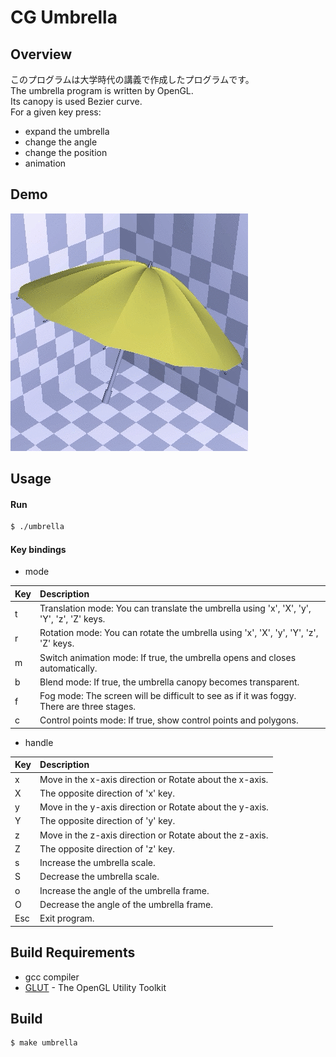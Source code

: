 CG Umbrella
====

## Overview
このプログラムは大学時代の講義で作成したプログラムです。  
The umbrella program is written by OpenGL.  
Its canopy is used Bezier curve.  
For a given key press:  
* expand the umbrella
* change the angle
* change the position
* animation

## Demo
![animation demo](https://github.com/salty-byte/CG_Umbrella/blob/master/demo/umbrella_demo.gif)

## Usage
#### Run 

```sh
$ ./umbrella
```

#### Key bindings
* mode

| Key | Description |
|:----|:----|
| t | Translation mode: You can translate the umbrella using 'x', 'X', 'y', 'Y', 'z', 'Z' keys. |
| r | Rotation mode: You can rotate the umbrella using 'x', 'X', 'y', 'Y', 'z', 'Z' keys. |
| m | Switch animation mode: If true, the umbrella opens and closes automatically. |
| b | Blend mode: If true, the umbrella canopy becomes transparent. |
| f | Fog mode: The screen will be difficult to see as if it was foggy. There are three stages. |
| c | Control points mode: If true, show control points and polygons. |

* handle

| Key | Description |
|:----|:----|
| x | Move in the x-axis direction or Rotate about the x-axis. |
| X | The opposite direction of 'x' key. |
| y | Move in the y-axis direction or Rotate about the y-axis. |
| Y | The opposite direction of 'y' key. |
| z | Move in the z-axis direction or Rotate about the z-axis.|
| Z | The opposite direction of 'z' key. |
| s | Increase the umbrella scale. |
| S | Decrease the umbrella scale. |
| o | Increase the angle of the umbrella frame. |
| O | Decrease the angle of the umbrella frame. |
| Esc | Exit program. |

## Build Requirements
* gcc compiler
* [GLUT](https://www.opengl.org/resources/libraries/glut/) - The OpenGL Utility Toolkit

## Build

```sh
$ make umbrella
```
